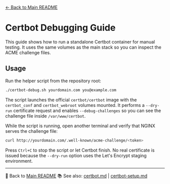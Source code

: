 [← Back to Main README](README/index.md)

# Certbot Debugging Guide

This guide shows how to run a standalone Certbot container for manual testing. It uses the same volumes as the main stack so you can inspect the ACME challenge files.

## Usage

Run the helper script from the repository root:

```bash
./certbot-debug.sh yourdomain.com you@example.com
```

The script launches the official `certbot/certbot` image with the `certbot_conf` and `certbot_webroot` volumes mounted. It performs a `--dry-run` certificate request and enables `--debug-challenges` so you can see the challenge file inside `/var/www/certbot`.

While the script is running, open another terminal and verify that NGINX serves the challenge file:

```bash
curl http://yourdomain.com/.well-known/acme-challenge/<token>
```

Press `Ctrl+C` to stop the script or let Certbot finish. No real certificate is issued because the `--dry-run` option uses the Let's Encrypt staging environment.

---
🔗 Back to [Main README](README/index.md)
📚 See also: [certbot.md](certbot.md) | [certbot-setup.md](certbot-setup.md)
